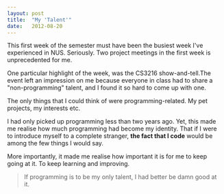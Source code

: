 ```yaml
---
layout: post
title:  "My 'Talent'"
date:   2012-08-20
---
```


This first week of the semester must have been the busiest week I've experienced in NUS. Seriously. Two project meetings in the first week is unprecedented for me. 

One particular highlight of the week, was the CS3216 show-and-tell.The event left an impression on me because everyone in class had to share a "non-programming" talent, and I found it so hard to come up with one.

The only things that I could think of were programming-related. My pet projects, my interests etc.

I had only picked up programming less than two years ago. Yet, this made me realise how much programming had become my identity. That if I were to introduce myself to a complete stranger, **the fact that I code** would be among the few things I would say. 

More importantly, it made me realise how important it is for me to keep going at it. To keep learning and improving.

> If programming is to be my only talent, I had better be damn good at it.